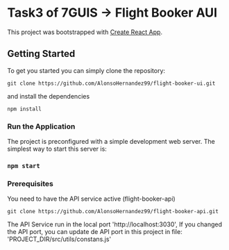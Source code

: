 # Task3 of 7GUIS -> Flight Booker AUI

This project was bootstrapped with [Create React App](https://github.com/facebook/create-react-app).


## Getting Started
To get you started you can simply clone the repository:

```
git clone https://github.com/AlonsoHernandez99/flight-booker-ui.git
```
and install the dependencies
```
npm install
```

### Run the Application

The project is preconfigured with a simple development web server. The simplest way to start this server is:

### `npm start`

### Prerequisites
You need to have the API service active (flight-booker-api)

```
git clone https://github.com/AlonsoHernandez99/flight-booker-api.git
```
The API Service run in the local port 'http://localhost:3030', If you changed the API port, you can update de API port in this project in file: 'PROJECT_DIR/src/utils/constans.js'
